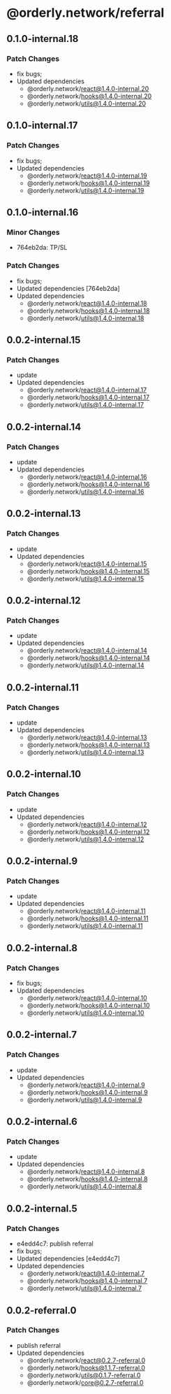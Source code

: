 # @orderly.network/referral

## 0.1.0-internal.18

### Patch Changes

- fix bugs;
- Updated dependencies
  - @orderly.network/react@1.4.0-internal.20
  - @orderly.network/hooks@1.4.0-internal.20
  - @orderly.network/utils@1.4.0-internal.20

## 0.1.0-internal.17

### Patch Changes

- fix bugs;
- Updated dependencies
  - @orderly.network/react@1.4.0-internal.19
  - @orderly.network/hooks@1.4.0-internal.19
  - @orderly.network/utils@1.4.0-internal.19

## 0.1.0-internal.16

### Minor Changes

- 764eb2da: TP/SL

### Patch Changes

- fix bugs;
- Updated dependencies [764eb2da]
- Updated dependencies
  - @orderly.network/react@1.4.0-internal.18
  - @orderly.network/hooks@1.4.0-internal.18
  - @orderly.network/utils@1.4.0-internal.18

## 0.0.2-internal.15

### Patch Changes

- update
- Updated dependencies
  - @orderly.network/react@1.4.0-internal.17
  - @orderly.network/hooks@1.4.0-internal.17
  - @orderly.network/utils@1.4.0-internal.17

## 0.0.2-internal.14

### Patch Changes

- update
- Updated dependencies
  - @orderly.network/react@1.4.0-internal.16
  - @orderly.network/hooks@1.4.0-internal.16
  - @orderly.network/utils@1.4.0-internal.16

## 0.0.2-internal.13

### Patch Changes

- update
- Updated dependencies
  - @orderly.network/react@1.4.0-internal.15
  - @orderly.network/hooks@1.4.0-internal.15
  - @orderly.network/utils@1.4.0-internal.15

## 0.0.2-internal.12

### Patch Changes

- update
- Updated dependencies
  - @orderly.network/react@1.4.0-internal.14
  - @orderly.network/hooks@1.4.0-internal.14
  - @orderly.network/utils@1.4.0-internal.14

## 0.0.2-internal.11

### Patch Changes

- update
- Updated dependencies
  - @orderly.network/react@1.4.0-internal.13
  - @orderly.network/hooks@1.4.0-internal.13
  - @orderly.network/utils@1.4.0-internal.13

## 0.0.2-internal.10

### Patch Changes

- update
- Updated dependencies
  - @orderly.network/react@1.4.0-internal.12
  - @orderly.network/hooks@1.4.0-internal.12
  - @orderly.network/utils@1.4.0-internal.12

## 0.0.2-internal.9

### Patch Changes

- update
- Updated dependencies
  - @orderly.network/react@1.4.0-internal.11
  - @orderly.network/hooks@1.4.0-internal.11
  - @orderly.network/utils@1.4.0-internal.11

## 0.0.2-internal.8

### Patch Changes

- fix bugs;
- Updated dependencies
  - @orderly.network/react@1.4.0-internal.10
  - @orderly.network/hooks@1.4.0-internal.10
  - @orderly.network/utils@1.4.0-internal.10

## 0.0.2-internal.7

### Patch Changes

- update
- Updated dependencies
  - @orderly.network/react@1.4.0-internal.9
  - @orderly.network/hooks@1.4.0-internal.9
  - @orderly.network/utils@1.4.0-internal.9

## 0.0.2-internal.6

### Patch Changes

- update
- Updated dependencies
  - @orderly.network/react@1.4.0-internal.8
  - @orderly.network/hooks@1.4.0-internal.8
  - @orderly.network/utils@1.4.0-internal.8

## 0.0.2-internal.5

### Patch Changes

- e4edd4c7: publish referral
- fix bugs;
- Updated dependencies [e4edd4c7]
- Updated dependencies
  - @orderly.network/react@1.4.0-internal.7
  - @orderly.network/hooks@1.4.0-internal.7
  - @orderly.network/utils@1.4.0-internal.7

## 0.0.2-referral.0

### Patch Changes

- publish referral
- Updated dependencies
  - @orderly.network/react@0.2.7-referral.0
  - @orderly.network/hooks@1.1.7-referral.0
  - @orderly.network/utils@0.1.7-referral.0
  - @orderly.network/core@0.2.7-referral.0

